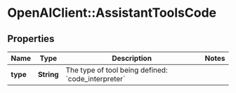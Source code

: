 # OpenAIClient::AssistantToolsCode

## Properties
Name | Type | Description | Notes
------------ | ------------- | ------------- | -------------
**type** | **String** | The type of tool being defined: &#x60;code_interpreter&#x60; | 

